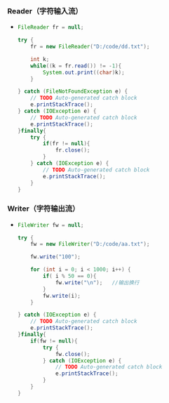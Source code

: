 ### Reader（字符输入流）

* ```java
  FileReader fr = null;
  
  try {
      fr = new FileReader("D:/code/dd.txt");
  
      int k;
      while((k = fr.read()) != -1){
          System.out.print((char)k);
      }
  
  } catch (FileNotFoundException e) {
      // TODO Auto-generated catch block
      e.printStackTrace();
  } catch (IOException e) {
      // TODO Auto-generated catch block
      e.printStackTrace();
  }finally{
      try {
          if(fr != null){
              fr.close();
          }	
      } catch (IOException e) {
          // TODO Auto-generated catch block
          e.printStackTrace();
      }
  }
  ```

### Writer（字符输出流）

* ```java
  FileWriter fw = null;
  
  try {
      fw = new FileWriter("D:/code/aa.txt");
  
      fw.write("100");
  
      for (int i = 0; i < 1000; i++) {		
          if( i % 50 == 0){
              fw.write("\n"); 	//输出换行
          }
          fw.write(i);
      }
  
  } catch (IOException e) {
      // TODO Auto-generated catch block
      e.printStackTrace();
  }finally{
      if(fw != null){
          try {
              fw.close();
          } catch (IOException e) {
              // TODO Auto-generated catch block
              e.printStackTrace();
          }
      }
  }
  ```





